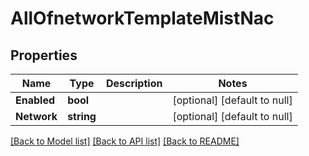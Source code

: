 # AllOfnetworkTemplateMistNac

## Properties
Name | Type | Description | Notes
------------ | ------------- | ------------- | -------------
**Enabled** | **bool** |  | [optional] [default to null]
**Network** | **string** |  | [optional] [default to null]

[[Back to Model list]](../README.md#documentation-for-models) [[Back to API list]](../README.md#documentation-for-api-endpoints) [[Back to README]](../README.md)

